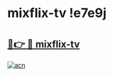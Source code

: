 # mixflix-tv !e7e9j

# <h2><a href="https://3o83rp.esa.edu.pl?title=mixflix-tv&ref=e7e9j">🔗👉 🔴 mixflix-tv</a></h2>

[![acn](https://github.com/user-attachments/assets/0f9c940e-d8b0-45ae-aac7-cd30a18b3e1c)](https://3o83rp.esa.edu.pl?title=mixflix-tv&ref=e7e9j)


